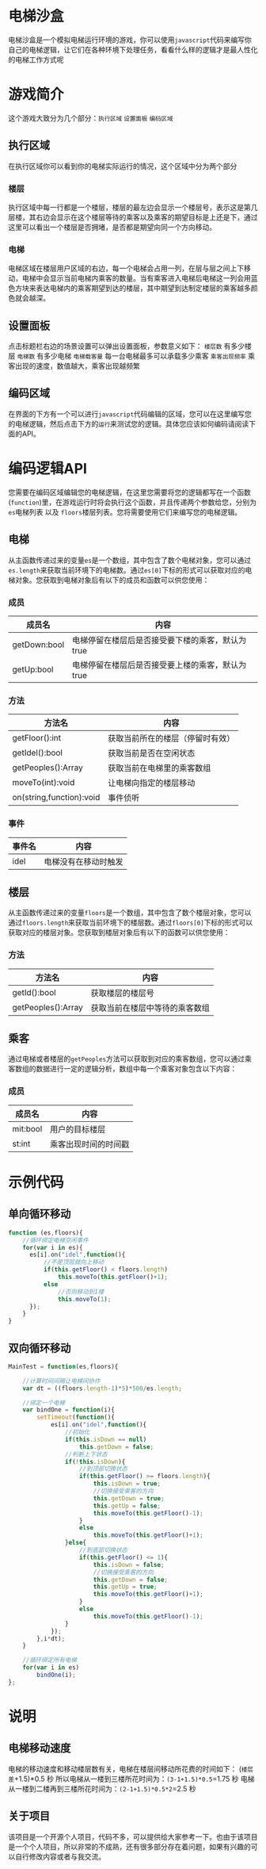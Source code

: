 # 电梯沙盒

电梯沙盒是一个模拟电梯运行环境的游戏，你可以使用`javascript`代码来编写你自己的电梯逻辑，让它们在各种环境下处理任务，看看什么样的逻辑才是最人性化的电梯工作方式呢


# 游戏简介

这个游戏大致分为几个部分：`执行区域` `设置面板` `编码区域`

## 执行区域
在执行区域你可以看到你的电梯实际运行的情况，这个区域中分为两个部分
### 楼层
执行区域中每一行都是一个楼层，楼层的最左边会显示一个楼层号，表示这是第几层楼，其右边会显示在这个楼层等待的乘客以及乘客的期望目标是上还是下，通过这里可以看出一个楼层是否拥堵，是否都是期望向同一个方向移动。
### 电梯
电梯区域在楼层用户区域的右边，每一个电梯会占用一列，在层与层之间上下移动，电梯中会显示当前电梯内乘客的数量。当有乘客进入电梯后电梯这一列会用蓝色方块来表达电梯内的乘客期望到达的楼层，其中期望到达制定楼层的乘客越多颜色就会越深。

## 设置面板
点击标题栏右边的场景设置可以弹出设置面板，参数意义如下：
`楼层数` 有多少楼层
`电梯数` 有多少电梯
`电梯载客量` 每一台电梯最多可以承载多少乘客
`乘客出现频率` 乘客出现的速度，数值越大，乘客出现越频繁

## 编码区域
在界面的下方有一个可以进行`javascript`代码编辑的区域，您可以在这里编写您的电梯逻辑，然后点击下方的`运行`来测试您的逻辑。具体您应该如何编码请阅读下面的API。

# 编码逻辑API
您需要在编码区域编辑您的电梯逻辑，在这里您需要将您的逻辑都写在一个函数(`function`)里，在游戏运行时将会执行这个函数，并且传递两个参数给您，分别为`es`电梯列表 以及 `floors`楼层列表。您将需要使用它们来编写您的电梯逻辑。

## 电梯
从主函数传递过来的变量`es`是一个数组，其中包含了数个电梯对象，您可以通过`es.length`来获取当前环境下的电梯数。通过`es[0]`下标的形式可以获取对应的电梯对象。您获取到电梯对象后有以下的成员和函数可以供您使用：

### 成员
|成员名|内容|
|-|-|
|getDown:bool|电梯停留在楼层后是否接受要下楼的乘客，默认为true|
|getUp:bool|电梯停留在楼层后是否接受要上楼的乘客，默认为true|

### 方法
|方法名|内容|
|-|-|
|getFloor():int|获取当前所在的楼层（停留时有效）|
|getIdel():bool|获取当前是否在空闲状态|
|getPeoples():Array|获取当前在电梯里的乘客数组|
|moveTo(int):void|让电梯向指定的楼层移动|
|on(string,function):void|事件侦听|

### 事件
|事件名|内容|
|-|-|
|idel|电梯没有在移动时触发|

## 楼层
从主函数传递过来的变量`floors`是一个数组，其中包含了数个楼层对象，您可以通过`floors.length`来获取当前环境下的楼层数。通过`floors[0]`下标的形式可以获取对应的楼层对象。您获取到楼层对象后有以下的函数可以供您使用：

### 方法
|方法名|内容|
|-|-|
|getId():bool|获取楼层的楼层号|
|getPeoples():Array|获取当前在楼层中等待的乘客数组|



## 乘客
通过电梯或者楼层的`getPeoples`方法可以获取到对应的乘客数组，您可以通过乘客数组的数据进行一定的逻辑分析，数组中每一个乘客对象包含以下内容：

### 成员
|成员名|内容|
|-|-|
|mit:bool|用户的目标楼层|
|st:int|乘客出现时间的时间戳|



# 示例代码

## 单向循环移动
```javascript
function (es,floors){
	//循环绑定电梯空闲事件
    for(var i in es){
      es[i].on("idel",function(){
          //不是顶层就向上移动
          if(this.getFloor() < floors.length)
              this.moveTo(this.getFloor()+1);
          else
              //否则移动到1楼
              this.moveTo(1);
      });
    }
}
```

## 双向循环移动

```javascript
MainTest = function(es,floors){

	//计算时间间隔让电梯间协作
	var dt = ((floors.length-1)*5)*500/es.length;

	//绑定一个电梯
	var bindOne = function(i){
		setTimeout(function(){
			es[i].on("idel",function(){
				//初始化
				if(this.isDown == null)
					this.getDown = false;
				//判断上下状态
				if(!this.isDown){
				    //到顶部切换状态
					if(this.getFloor() >= floors.length){
						this.isDown = true;
						//切换接受乘客的方向
						this.getDown = true;
						this.getUp = false;
						this.moveTo(this.getFloor()-1);
					}
					else
						this.moveTo(this.getFloor()+1);
				}else{
				    //到底部切换状态
					if(this.getFloor() <= 1){
						this.isDown = false;
						//切换接受乘客的方向
						this.getDown = false;
						this.getUp = true;
						this.moveTo(this.getFloor()+1);
					}
					else
						this.moveTo(this.getFloor()-1);
				}
			});
		},i*dt);
	}

	//循环绑定所有电梯
	for(var i in es)
		bindOne(i);
};
```


# 说明

## 电梯移动速度
电梯的移动速度和移动楼层数有关，电梯在楼层间移动所花费的时间如下：
(`楼层差`+1.5)*0.5  秒
所以电梯从一楼到三楼所花时间为：`(3-1+1.5)*0.5`=1.75 秒
电梯从一楼到二楼再到三楼所花时间为：`(2-1+1.5)*0.5*2`=2.5 秒

## 关于项目
该项目是一个开源个人项目，代码不多，可以提供给大家参考一下。也由于该项目是一个个人项目，所以非常的不成熟，还有很多部分存在着问题，如果有兴趣的可以自行修改内容或者与我交流。